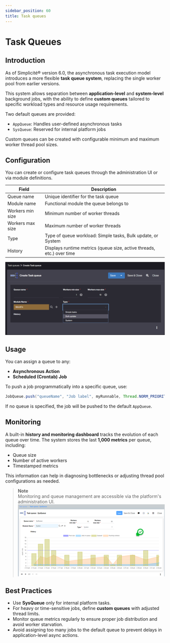 ```yaml
---
sidebar_position: 60
title: Task queues
---
```


Task Queues
===========

Introduction
------------

As of Simplicité® version 6.0, the asynchronous task execution model introduces a more flexible **task queue system**, replacing the single worker pool from earlier versions.

This system allows separation between **application-level** and **system-level** background jobs, with the ability to define **custom queues** tailored to specific workload types and resource usage requirements.

Two default queues are provided:

- `AppQueue`: Handles user-defined asynchronous tasks
- `SysQueue`: Reserved for internal platform jobs

Custom queues can be created with configurable minimum and maximum worker thread pool sizes.

Configuration
-------------

You can create or configure task queues through the administration UI or via module definitions.

| Field              | Description                                                                 |
|--------------------|-----------------------------------------------------------------------------|
| Queue name         | Unique identifier for the task queue                                        |
| Module name        | Functional module the queue belongs to                                      |
| Workers min size   | Minimum number of worker threads                                            |
| Workers max size   | Maximum number of worker threads                                            |
| Type               | Type of queue workload: Simple tasks, Bulk update, or System                |
| History            | Displays runtime metrics (queue size, active threads, etc.) over time       |

![Create Task Queue form](img/task-queues/task-queue-form.png)

Usage
-----

You can assign a queue to any:

- **Asynchronous Action**
- **Scheduled (Crontab) Job**

To push a job programmatically into a specific queue, use:

```java
JobQueue.push("queueName", "Job label", myRunnable, Thread.NORM_PRIORITY);
```

If no queue is specified, the job will be pushed to the default `AppQueue`.

Monitoring  
----------

A built-in **history and monitoring dashboard** tracks the evolution of each queue over time. The system stores the last **1,000 metrics** per queue, including:

- Queue size  
- Number of active workers  
- Timestamped metrics  

This information can help in diagnosing bottlenecks or adjusting thread pool configurations as needed.

> **Note**  
> Monitoring and queue management are accessible via the platform's administration UI.
![Monitoring](img/task-queues/history.png)

Best Practices  
--------------

- Use **SysQueue** only for internal platform tasks.  
- For heavy or time-sensitive jobs, define **custom queues** with adjusted thread limits.  
- Monitor queue metrics regularly to ensure proper job distribution and avoid worker starvation.  
- Avoid assigning too many jobs to the default queue to prevent delays in application-level async actions.
